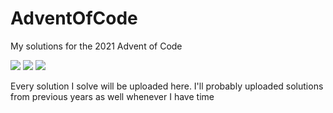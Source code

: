 # AdventOfCode
My solutions for the 2021 Advent of Code

![](https://img.shields.io/badge/day%20📅-2-blue)
![](https://img.shields.io/badge/stars%20⭐-4-yellow)
![](https://img.shields.io/badge/days%20completed-2-red)

Every solution I solve will be uploaded here. I'll probably uploaded solutions from previous years as well whenever I have time
